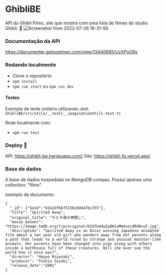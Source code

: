 # GhibliBE 
API do Ghibli Films, site que mostra com uma lista de filmes do studio Ghibli. :movie_camera:
![Screenshot from 2022-07-28 16-31-56](https://user-images.githubusercontent.com/63478613/181622132-ae9df505-8ff0-4c96-9d44-a3dc340f45ec.png)

### Documentação da API
https://documenter.getpostman.com/view/13440665/UzXPxGRs

### Rodando localmente
- Clone o repositório
- `npm install`
- `npm run start` ou `npm run dev`

#### Testes
Exemple de teste unitário utilizando Jest.
`GhibliBE/src/utils/__tests__/paginationUtils.test.ts`

Rode localmente com:
- `npm run test`

### Deploy :rocket:
API: https://ghibli-be.herokuapp.com/
Site: https://ghibli-fe.vercel.app/ 

### Base de dados
A base de dados hospedada no MongoDB compas. 
Possui apenas uma collection: "films".

exemplo de documento:
```
{
  "_id": {"$oid":"62e2df6b7515610d447bc255"},
  "title": "Spirited Away",
  "original_title": "千と千尋の神隠し",
  "movie_banner": "https://image.tmdb.org/t/p/original/bSXfU4dwZyBA1vMmXvejdRXBvuF.jpg",
  "description": "Spirited Away is an Oscar winning Japanese animated film about a ten year old girl who wanders away from her parents along a path that leads to a world ruled by strange and unusual monster-like animals. Her parents have been changed into pigs along with others inside a bathhouse full of these creatures. Will she ever see the world how it once was?",
  "director": "Hayao Miyazaki", 
  "producer": "Toshio Suzuki", 
  "release_date":"2001"
}
```
